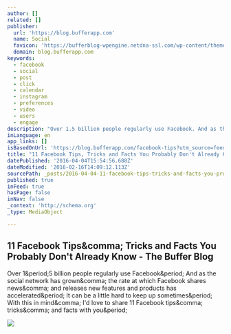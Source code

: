```yaml
---
author: []
related: []
publisher:
  url: 'https://blog.bufferapp.com'
  name: Social
  favicon: 'https://bufferblog-wpengine.netdna-ssl.com/wp-content/themes/buffer-base/favicon.png'
  domain: blog.bufferapp.com
keywords:
  - facebook
  - social
  - post
  - click
  - calendar
  - instagram
  - preferences
  - video
  - users
  - engage
description: "Over 1.5 billion people regularly use Facebook. And as the social network has grown, the rate at which Facebook shares news, and releases new features and products has accelerated. It can be a little hard to keep up sometimes. With this in mind, I'd love to share 11 Facebook tips, tricks, and facts with you."
inLanguage: en
app_links: []
isBasedOnUrl: 'https://blog.bufferapp.com/facebook-tips?utm_source=feedburner&utm_medium=feed&utm_campaign=Feed%3A+bufferapp+%28Updates+and+tips+from+Buffer%29'
title: "11 Facebook Tips, Tricks and Facts You Probably Don't Already Know - The Buffer Blog"
datePublished: '2016-04-04T15:54:56.688Z'
dateModified: '2016-02-16T14:09:12.113Z'
sourcePath: _posts/2016-04-04-11-facebook-tips-tricks-and-facts-you-probably-dont-alread.md
published: true
inFeed: true
hasPage: false
inNav: false
_context: 'http://schema.org'
_type: MediaObject

---
```

<article style=""><h1>11 Facebook Tips&amp;comma; Tricks and Facts You Probably Don't Already Know - The Buffer Blog</h1><p>Over 1&amp;period;5 billion people regularly use Facebook&amp;period; And as the social network has grown&amp;comma; the rate at which Facebook shares news&amp;comma; and releases new features and products has accelerated&amp;period; It can be a little hard to keep up sometimes&amp;period; With this in mind&amp;comma; I'd love to share 11 Facebook tips&amp;comma; tricks&amp;comma; and facts with you&amp;period;</p><img src="https://blog.bufferapp.com/wp-content/uploads/2016/02/fb-tips.jpg" /></article>